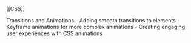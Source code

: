[[CSS]]

Transitions and Animations
	- Adding smooth transitions to elements
	- Keyframe animations for more complex animations
	- Creating engaging user experiences with CSS animations
